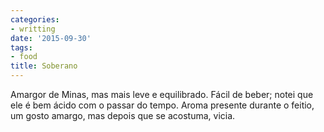 ```yaml
---
categories:
- writting
date: '2015-09-30'
tags:
- food
title: Soberano
---
```


Amargor de Minas, mas mais leve e equilibrado. Fácil de beber; notei que ele é bem ácido com o passar do tempo. Aroma presente durante o feitio, um gosto amargo, mas depois que se acostuma, vicia.

